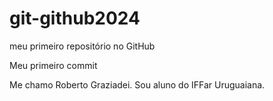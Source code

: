 # git-github2024
meu primeiro repositório no GitHub

Meu primeiro commit

Me chamo Roberto Graziadei. Sou aluno do IFFar Uruguaiana.
